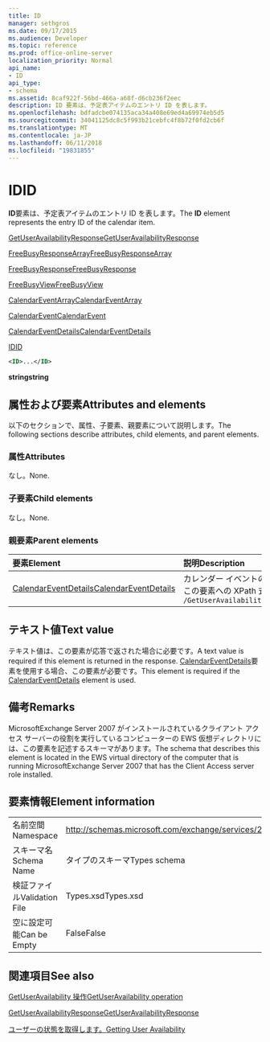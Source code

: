 ```yaml
---
title: ID
manager: sethgros
ms.date: 09/17/2015
ms.audience: Developer
ms.topic: reference
ms.prod: office-online-server
localization_priority: Normal
api_name:
- ID
api_type:
- schema
ms.assetid: 8caf922f-56bd-466a-a68f-d6cb236f2eec
description: ID 要素は、予定表アイテムのエントリ ID を表します。
ms.openlocfilehash: bdfadcbe074135aca34a408e69ed4a69974eb5d5
ms.sourcegitcommit: 34041125dc8c5f993b21cebfc4f8b72f0fd2cb6f
ms.translationtype: MT
ms.contentlocale: ja-JP
ms.lasthandoff: 06/11/2018
ms.locfileid: "19831855"
---
```

# <a name="id"></a><span data-ttu-id="38e45-103">ID</span><span class="sxs-lookup"><span data-stu-id="38e45-103">ID</span></span>

<span data-ttu-id="38e45-104">**ID**要素は、予定表アイテムのエントリ ID を表します。</span><span class="sxs-lookup"><span data-stu-id="38e45-104">The **ID** element represents the entry ID of the calendar item.</span></span> 
  
[<span data-ttu-id="38e45-105">GetUserAvailabilityResponse</span><span class="sxs-lookup"><span data-stu-id="38e45-105">GetUserAvailabilityResponse</span></span>](getuseravailabilityresponse.md)
  
[<span data-ttu-id="38e45-106">FreeBusyResponseArray</span><span class="sxs-lookup"><span data-stu-id="38e45-106">FreeBusyResponseArray</span></span>](freebusyresponsearray.md)
  
[<span data-ttu-id="38e45-107">FreeBusyResponse</span><span class="sxs-lookup"><span data-stu-id="38e45-107">FreeBusyResponse</span></span>](freebusyresponse.md)
  
[<span data-ttu-id="38e45-108">FreeBusyView</span><span class="sxs-lookup"><span data-stu-id="38e45-108">FreeBusyView</span></span>](freebusyview.md)
  
[<span data-ttu-id="38e45-109">CalendarEventArray</span><span class="sxs-lookup"><span data-stu-id="38e45-109">CalendarEventArray</span></span>](calendareventarray.md)
  
[<span data-ttu-id="38e45-110">CalendarEvent</span><span class="sxs-lookup"><span data-stu-id="38e45-110">CalendarEvent</span></span>](calendarevent.md)
  
[<span data-ttu-id="38e45-111">CalendarEventDetails</span><span class="sxs-lookup"><span data-stu-id="38e45-111">CalendarEventDetails</span></span>](calendareventdetails.md)
  
[<span data-ttu-id="38e45-112">ID</span><span class="sxs-lookup"><span data-stu-id="38e45-112">ID</span></span>](id.md)
  
```xml
<ID>...</ID>
```

 <span data-ttu-id="38e45-113">**string**</span><span class="sxs-lookup"><span data-stu-id="38e45-113">**string**</span></span>
## <a name="attributes-and-elements"></a><span data-ttu-id="38e45-114">属性および要素</span><span class="sxs-lookup"><span data-stu-id="38e45-114">Attributes and elements</span></span>

<span data-ttu-id="38e45-115">以下のセクションで、属性、子要素、親要素について説明します。</span><span class="sxs-lookup"><span data-stu-id="38e45-115">The following sections describe attributes, child elements, and parent elements.</span></span>
  
### <a name="attributes"></a><span data-ttu-id="38e45-116">属性</span><span class="sxs-lookup"><span data-stu-id="38e45-116">Attributes</span></span>

<span data-ttu-id="38e45-117">なし。</span><span class="sxs-lookup"><span data-stu-id="38e45-117">None.</span></span>
  
### <a name="child-elements"></a><span data-ttu-id="38e45-118">子要素</span><span class="sxs-lookup"><span data-stu-id="38e45-118">Child elements</span></span>

<span data-ttu-id="38e45-119">なし。</span><span class="sxs-lookup"><span data-stu-id="38e45-119">None.</span></span>
  
### <a name="parent-elements"></a><span data-ttu-id="38e45-120">親要素</span><span class="sxs-lookup"><span data-stu-id="38e45-120">Parent elements</span></span>

|<span data-ttu-id="38e45-121">**要素**</span><span class="sxs-lookup"><span data-stu-id="38e45-121">**Element**</span></span>|<span data-ttu-id="38e45-122">**説明**</span><span class="sxs-lookup"><span data-stu-id="38e45-122">**Description**</span></span>|
|:-----|:-----|
|[<span data-ttu-id="38e45-123">CalendarEventDetails</span><span class="sxs-lookup"><span data-stu-id="38e45-123">CalendarEventDetails</span></span>](calendareventdetails.md) <br/> |<span data-ttu-id="38e45-124">カレンダー イベントの追加情報を提供します。</span><span class="sxs-lookup"><span data-stu-id="38e45-124">Provides additional information for a calendar event.</span></span>  <br/> <span data-ttu-id="38e45-125">この要素への XPath 式は、次のようにします。</span><span class="sxs-lookup"><span data-stu-id="38e45-125">The following is the XPath expression to this element:</span></span>  <br/>  `/GetUserAvailabilityResponse/FreeBusyResponseArray/FreeBusyResponse/FreeBusyView/CalendarEventArray/CalendarEvent[i]/CalendarEventDetails` <br/> |
   
## <a name="text-value"></a><span data-ttu-id="38e45-126">テキスト値</span><span class="sxs-lookup"><span data-stu-id="38e45-126">Text value</span></span>

<span data-ttu-id="38e45-127">テキスト値は、この要素が応答で返された場合に必要です。</span><span class="sxs-lookup"><span data-stu-id="38e45-127">A text value is required if this element is returned in the response.</span></span> <span data-ttu-id="38e45-128">[CalendarEventDetails](calendareventdetails.md)要素を使用する場合、この要素が必要です。</span><span class="sxs-lookup"><span data-stu-id="38e45-128">This element is required if the [CalendarEventDetails](calendareventdetails.md) element is used.</span></span> 
  
## <a name="remarks"></a><span data-ttu-id="38e45-129">備考</span><span class="sxs-lookup"><span data-stu-id="38e45-129">Remarks</span></span>

<span data-ttu-id="38e45-130">MicrosoftExchange Server 2007 がインストールされているクライアント アクセス サーバーの役割を実行しているコンピューターの EWS 仮想ディレクトリには、この要素を記述するスキーマがあります。</span><span class="sxs-lookup"><span data-stu-id="38e45-130">The schema that describes this element is located in the EWS virtual directory of the computer that is running MicrosoftExchange Server 2007 that has the Client Access server role installed.</span></span>
  
## <a name="element-information"></a><span data-ttu-id="38e45-131">要素情報</span><span class="sxs-lookup"><span data-stu-id="38e45-131">Element information</span></span>

|||
|:-----|:-----|
|<span data-ttu-id="38e45-132">名前空間</span><span class="sxs-lookup"><span data-stu-id="38e45-132">Namespace</span></span>  <br/> |http://schemas.microsoft.com/exchange/services/2006/types  <br/> |
|<span data-ttu-id="38e45-133">スキーマ名</span><span class="sxs-lookup"><span data-stu-id="38e45-133">Schema Name</span></span>  <br/> |<span data-ttu-id="38e45-134">タイプのスキーマ</span><span class="sxs-lookup"><span data-stu-id="38e45-134">Types schema</span></span>  <br/> |
|<span data-ttu-id="38e45-135">検証ファイル</span><span class="sxs-lookup"><span data-stu-id="38e45-135">Validation File</span></span>  <br/> |<span data-ttu-id="38e45-136">Types.xsd</span><span class="sxs-lookup"><span data-stu-id="38e45-136">Types.xsd</span></span>  <br/> |
|<span data-ttu-id="38e45-137">空に設定可能</span><span class="sxs-lookup"><span data-stu-id="38e45-137">Can be Empty</span></span>  <br/> |<span data-ttu-id="38e45-138">False</span><span class="sxs-lookup"><span data-stu-id="38e45-138">False</span></span>  <br/> |
   
## <a name="see-also"></a><span data-ttu-id="38e45-139">関連項目</span><span class="sxs-lookup"><span data-stu-id="38e45-139">See also</span></span>



[<span data-ttu-id="38e45-140">GetUserAvailability 操作</span><span class="sxs-lookup"><span data-stu-id="38e45-140">GetUserAvailability operation</span></span>](getuseravailability-operation.md)
  
[<span data-ttu-id="38e45-141">GetUserAvailabilityResponse</span><span class="sxs-lookup"><span data-stu-id="38e45-141">GetUserAvailabilityResponse</span></span>](getuseravailabilityresponse.md)


[<span data-ttu-id="38e45-142">ユーザーの状態を取得します。</span><span class="sxs-lookup"><span data-stu-id="38e45-142">Getting User Availability</span></span>](http://msdn.microsoft.com/library/d4133fcb-9b0f-4e6b-aadf-a389da83516a%28Office.15%29.aspx)

